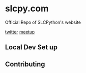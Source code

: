 slcpy.com
=========

Official Repo of SLCPython's website

[twitter](https://twitter.com/slcpy)
[meetup](www.meetup.com/Salt-Lake-City-Python-Web-Developers/)

## Local Dev Set up

## Contributing
